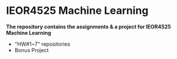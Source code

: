# IEOR4525 Machine Learning


**The repository contains the assignments & a project for IEOR4525 Machine Learning**

 - "HW#1~7" repositories
 - Bonus Project

